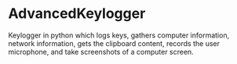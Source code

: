# AdvancedKeylogger
Keylogger in python which logs keys, gathers computer information, network information, gets the clipboard content, records the user microphone, and take screenshots of a computer screen.
